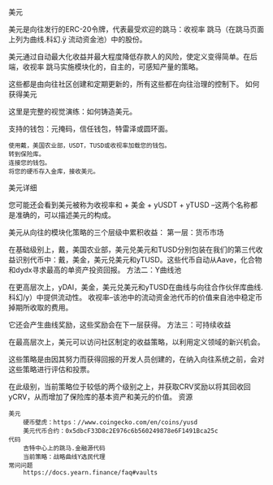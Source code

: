 美元

美元是向往发行的ERC-20令牌，代表最受欢迎的跳马：收视率 跳马（在跳马页面上列为曲线.科幻.ÿ 流动资金池）中的股份。

美元通过自动最大化收益并最大程度降低存款人的风险，使定义变得简单。在后端，收视率 跳马实施模块化的，自主的，可感知产量的策略。

这些都是由向往社区创建和定期更新的，所有这些都在向往治理的控制下。
如何获得美元

这里是完整的视觉演练：如何铸造美元。

支持的钱包：元掩码，信任钱包，特雷泽或圆环面。

    使用戴，美国农业部，USDT，TUSD或收视率加载您的钱包。
    转到保险库。
    连接您的钱包。
    将您的硬币存入金库，接收美元。

美元详细

您可能还会看到美元被称为收视率和 + 美金 + yUSDT + yTUSD –这两个名称都是准确的，可以描述美元的构成。

美元从向往的模块化策略的三个层级中累积收益：
第一层：货币市场

在基础级别上，戴，美国农业部，美元兑美元和TUSD分别包装在我们的第三代收益识别代币中：戴，美金，美元兑美元和yTUSD。这些代币自动从Aave，化合物和dydx寻求最高的单资产投资回报。
方法二：Y曲线池

在更高层次上，yDAI，美金，美元兑美元和yTUSD在曲线与向往合作伙伴库曲线.科幻/y）中提供流动性。 收视率–该池中的流动资金池代币的价值来自池中稳定币掉期所收取的费用。

它还会产生曲线奖励，这些奖励会在下一层获得。
方法三：可持续收益

在最高层次上，美元可以访问社区制定的收益策略，以利用定义领域的新兴机会。

这些策略是由因其努力而获得回报的开发人员创建的，在纳入向往系统之前，会对这些策略进行评估和投票。

在此级别，当前策略位于较低的两个级别之上，并获取CRV奖励以将其回收回yCRV，从而增加了保险库的基本资产和美元的价值。
资源

    美元
        硬币壁虎：https：//www.coingecko.com/en/coins/yusd
        美元代币合约：0x5dbcF33D8c2E976c6b560249878e6F1491Bca25c
    代码
        吉特中心上的跳马.金融源代码
        当前策略：战略曲线Y选民代理
    常问问题
        https://docs.yearn.finance/faq#vaults
